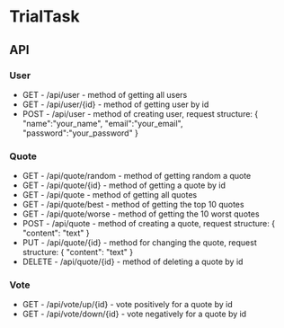 # TrialTask

## API


### User
 - GET - /api/user - method of getting all users
 - GET - /api/user/{id} - method of getting user by id
 - POST - /api/user - method of creating user, request structure:
       {
           "name":"your_name",
           "email":"your_email",
           "password":"your_password"
       }
       
 ### Quote
 - GET - /api/quote/random - method of getting random a quote
 - GET - /api/quote/{id} - method of getting a quote by id
 - GET - /api/quote - method of getting all quotes
 - GET - /api/quote/best - method of getting the top 10 quotes
 - GET - /api/quote/worse - method of getting the 10 worst quotes
 - POST - /api/quote -  method of creating a quote, request structure:
        {
            "content": "text"
        }
 - PUT - /api/quote/{id} - method for changing the quote, request structure:
        {
            "content": "text"
        }
 - DELETE - /api/quote/{id} - method of deleting a quote by id

### Vote
 - GET - /api/vote/up/{id} - vote positively for a quote by id
 - GET - /api/vote/down/{id} - vote negatively for a quote by id

